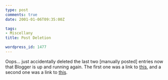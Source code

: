 ```yaml
---
type: post
comments: true
date: 2001-01-06T09:35:00Z

tags:
- Miscellany
title: Post Deletion

wordpress_id: 1477
---
```


Oops… just accidentally deleted the last two [manually posted] entries now that Blogger is up and running again. The first one was a link to [this](http://www.gabocorp.com), and a second one was a link to [this](http://ganz.gorod.ru).
